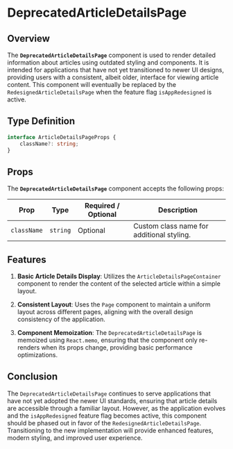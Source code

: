 # DeprecatedArticleDetailsPage

## Overview
The **`DeprecatedArticleDetailsPage`** component is used to render detailed information about articles using outdated styling and components. It is intended for applications that have not yet transitioned to newer UI designs, providing users with a consistent, albeit older, interface for viewing article content. This component will eventually be replaced by the `RedesignedArticleDetailsPage` when the feature flag `isAppRedesigned` is active.

## Type Definition
```typescript
interface ArticleDetailsPageProps {
    className?: string;
}
```

## Props
The **`DeprecatedArticleDetailsPage`** component accepts the following props:

| Prop        | Type     | Required / Optional | Description                             |
|-------------|----------|---------------------|-----------------------------------------|
| `className` | `string` | Optional            | Custom class name for additional styling. |

## Features
1. **Basic Article Details Display**: Utilizes the `ArticleDetailsPageContainer` component to render the content of the selected article within a simple layout.

2. **Consistent Layout**: Uses the `Page` component to maintain a uniform layout across different pages, aligning with the overall design consistency of the application.

3. **Component Memoization**: The `DeprecatedArticleDetailsPage` is memoized using `React.memo`, ensuring that the component only re-renders when its props change, providing basic performance optimizations.

## Conclusion
The `DeprecatedArticleDetailsPage` continues to serve applications that have not yet adopted the newer UI standards, ensuring that article details are accessible through a familiar layout. However, as the application evolves and the `isAppRedesigned` feature flag becomes active, this component should be phased out in favor of the `RedesignedArticleDetailsPage`. Transitioning to the new implementation will provide enhanced features, modern styling, and improved user experience.
